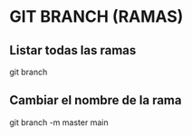# GIT BRANCH (RAMAS)

## Listar todas las ramas
git branch

## Cambiar el nombre de la rama

git branch -m master main
